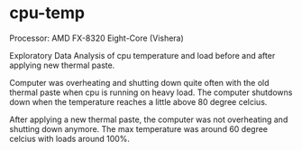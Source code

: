 # cpu-temp

Processor: AMD FX-8320 Eight-Core (Vishera)

Exploratory Data Analysis of cpu temperature and load before and after applying new thermal paste.

Computer was overheating and shutting down quite often with the old thermal paste when cpu is running on heavy load. The computer shutdowns down when the temperature reaches a little above 80 degree celcius.

After applying a new thermal paste, the computer was not overheating and shutting down anymore. The max temperature was around 60 degree celcius with loads around 100%.
